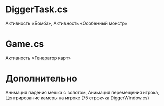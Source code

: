 
# DiggerTask.cs 
Активность «Бомба», Активность «Особенный монстр»

# Game.cs
Активность «Генератор карт»

# Дополнительно
Анимация падения мешка с золотом,
Анимация перемещения игрока, 
Центрирование камеры на игроке (75 строкчка DiggerWindow.cs)
